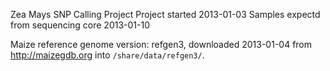 Zea Mays SNP Calling Project
Project started 2013-01-03
Samples expectd from sequencing core 2013-01-10

Maize reference genome version: refgen3, downloaded 2013-01-04 from
http://maizegdb.org into `/share/data/refgen3/`.
